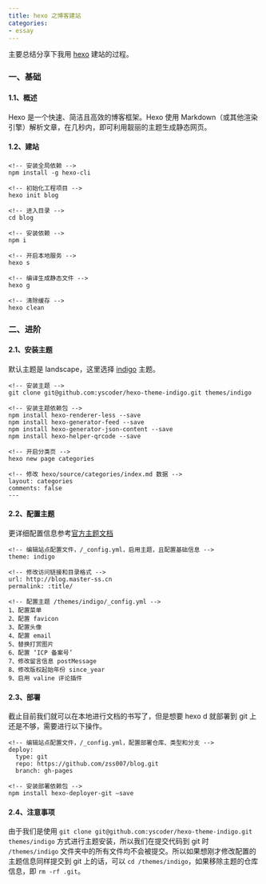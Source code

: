 ```yaml
---
title: hexo 之博客建站
categories:
- essay 
---
```

主要总结分享下我用 [hexo](https://hexo.io/zh-cn/docs/) 建站的过程。
<!--more-->
### 一、基础
#### 1.1、概述
Hexo 是一个快速、简洁且高效的博客框架。Hexo 使用 Markdown（或其他渲染引擎）解析文章，在几秒内，即可利用靓丽的主题生成静态网页。
#### 1.2、建站
```
<!-- 安装全局依赖 -->
npm install -g hexo-cli

<!-- 初始化工程项目 -->
hexo init blog

<!-- 进入目录 -->
cd blog

<!-- 安装依赖 -->
npm i

<!-- 开启本地服务 -->
hexo s

<!-- 编译生成静态文件 -->
hexo g

<!-- 清除缓存 -->
hexo clean
```
### 二、进阶
#### 2.1、安装主题
默认主题是 landscape，这里选择 [indigo](https://github.com/yscoder/hexo-theme-indigo) 主题。
```
<!-- 安装主题 -->
git clone git@github.com:yscoder/hexo-theme-indigo.git themes/indigo

<!-- 安装主题依赖包 -->
npm install hexo-renderer-less --save
npm install hexo-generator-feed --save
npm install hexo-generator-json-content --save
npm install hexo-helper-qrcode --save

<!-- 开启分类页 -->
hexo new page categories

<!-- 修改 hexo/source/categories/index.md 数据 -->
layout: categories
comments: false
---
```
#### 2.2、配置主题
更详细配置信息参考[官方主题文档](https://github.com/yscoder/hexo-theme-indigo/wiki/%E9%85%8D%E7%BD%AE)
```
<!-- 编辑站点配置文件，/_config.yml，启用主题，且配置基础信息 -->
theme: indigo

<!-- 修改访问链接和目录格式 -->
url: http://blog.master-ss.cn
permalink: :title/

<!-- 配置主题 /themes/indigo/_config.yml -->
1、配置菜单
2、配置 favicon
3、配置头像
4、配置 email
5、替换打赏图片
6、配置 ‘ICP 备案号’
7、修改留言信息 postMessage
8、修改版权起始年份 since_year
9、启用 valine 评论插件
```
#### 2.3、部署
截止目前我们就可以在本地进行文档的书写了，但是想要 hexo d 就部署到 git 上还是不够，需要进行以下操作。
```
<!-- 编辑站点配置文件，/_config.yml，配置部署仓库、类型和分支 -->
deploy:
  type: git
  repo: https://github.com/zss007/blog.git
  branch: gh-pages

<!-- 安装部署依赖包 -->
npm install hexo-deployer-git –save
```
#### 2.4、注意事项
由于我们是使用 `git clone git@github.com:yscoder/hexo-theme-indigo.git themes/indigo` 方式进行主题安装，所以我们在提交代码到 git 时 `/themes/indigo` 文件夹中的所有文件均不会被提交。所以如果想刚才修改配置的主题信息同样提交到 git 上的话，可以 `cd /themes/indigo`，如果移除主题的仓库信息，即 `rm -rf .git`。